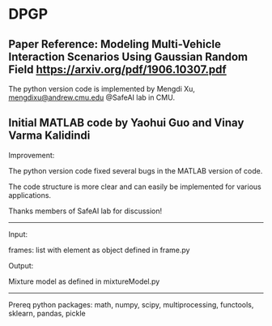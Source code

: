# DPGP
Paper Reference:
Modeling Multi-Vehicle Interaction Scenarios Using Gaussian Random Field
https://arxiv.org/pdf/1906.10307.pdf
-------------------------------------------------
The python version code is implemented by Mengdi Xu, mengdixu@andrew.cmu.edu @SafeAI lab in CMU.


Initial MATLAB code by Yaohui Guo and Vinay Varma Kalidindi
-------------------------------------------------



Improvement:

The python version code fixed several bugs in the MATLAB version of code.

The code structure is more clear and can easily be implemented for various applications.

Thanks members of SafeAI lab for discussion!

-------------------------------------------------
Input:

frames: list with element as object defined in frame.py

Output:

Mixture model as defined in mixtureModel.py

-------------------------------------------------
Prereq python packages:
math, numpy, scipy, multiprocessing, functools, sklearn, pandas, pickle
